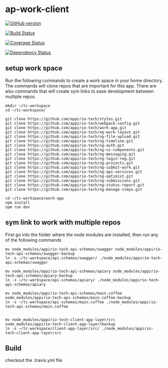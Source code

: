 # ap-work-client
[![GitHub version](https://badge.fury.io/gh/appirio-tech%2Fwork-app.svg)](http://badge.fury.io/gh/appirio-tech%2Fwork-app)

[![Build Status](https://travis-ci.org/appirio-tech/work-app.svg?branch=dev)](https://travis-ci.org/appirio-tech/work-app)

[![Coverage Status](https://coveralls.io/repos/appirio-tech/ap-work-client/badge.svg?branch=dev&t=s1nAzI)](https://coveralls.io/r/appirio-tech/ap-work-client?branch=dev)

[![Dependency Status](https://www.versioneye.com/user/projects/55d4acfb265ff60022000e13/badge.svg?style=flat)](https://www.versioneye.com/user/projects/55d4acfb265ff60022000e13)

## setup work space
Run the following commands to create a work space in your home directory.  The commands will clone repos that are important for this app.  There are also commands that will create sym links to ease development between multiple repos.

```shell
mkdir ~/tc-workspace
cd ~/tc-workspace/

git clone https://github.com/appirio-tech/styles.git
git clone https://github.com/appirio-tech/webpack-config.git
git clone https://github.com/appirio-tech/work-app.git
git clone https://github.com/appirio-tech/ng-work-layout.git
git clone https://github.com/appirio-tech/ng-file-upload.git
git clone https://github.com/appirio-tech/ng-timeline.git
git clone https://github.com/appirio-tech/ng-auth.git
git clone https://github.com/appirio-tech/ng-ui-components.git
git clone https://github.com/appirio-tech/ng-messaging.git
git clone https://github.com/appirio-tech/ng-login-reg.git
git clone https://github.com/appirio-tech/ng-projects.git
git clone https://github.com/appirio-tech/ng-submit-work.git
git clone https://github.com/appirio-tech/ng-api-services.git
git clone https://github.com/appirio-tech/ng-optimist.git
git clone https://github.com/appirio-tech/ng-submissions.git
git clone https://github.com/appirio-tech/ng-status-report.git
git clone https://github.com/appirio-tech/ng-manage-steps.git

cd ~/tc-workspace/work-app
npm install
npm run dev
```

## sym link to work with multiple repos
First go into the folder where the node modules are installed, then run any of the following commands

```shell
mv node_modules/appirio-tech-api-schemas/swagger node_modules/appirio-tech-api-schemas/swagger-backup
ln -s ~/tc-workspace/api-schemas/swagger/ ./node_modules/appirio-tech-api-schemas/swagger

mv node_modules/appirio-tech-api-schemas/apiary node_modules/appirio-tech-api-schemas/apiary-backup
ln -s ~/tc-workspace/api-schemas/apiary/ ./node_modules/appirio-tech-api-schemas/apiary

mv node_modules/appirio-tech-api-schemas/main.coffee node_modules/appirio-tech-api-schemas/main.coffee-backup
ln -s ~/tc-workspace/api-schemas/main.coffee ./node_modules/appirio-tech-api-schemas/main.coffee


mv node_modules/appirio-tech-client-app-layer/src node_modules/appirio-tech-client-app-layer/backup
ln -s ~/tc-workspace/client-app-layer/src/ ./node_modules/appirio-tech-client-app-layer/src
```

## Build
checkout the .travis.yml file


